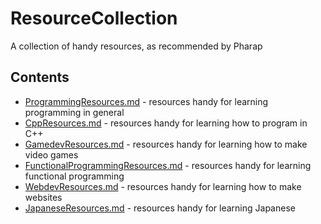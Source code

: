 # ResourceCollection
A collection of handy resources, as recommended by Pharap

## Contents

* [ProgrammingResources.md](https://github.com/Pharap/ResourceCollection/blob/master/ProgrammingResources.md) - resources handy for learning programming in general
* [CppResources.md](https://github.com/Pharap/ResourceCollection/blob/master/CppResources.md) - resources handy for learning how to program in C++
* [GamedevResources.md](https://github.com/Pharap/ResourceCollection/blob/master/GamedevResources.md) - resources handy for learning how to make video games
* [FunctionalProgrammingResources.md](https://github.com/Pharap/ResourceCollection/blob/master/FunctionalProgrammingResources.md) - resources handy for learning functional programming
* [WebdevResources.md](https://github.com/Pharap/ResourceCollection/blob/master/WebdevResources.md) - resources handy for learning how to make websites
* [JapaneseResources.md](https://github.com/Pharap/ResourceCollection/blob/master/JapaneseResources.md) - resources handy for learning Japanese
